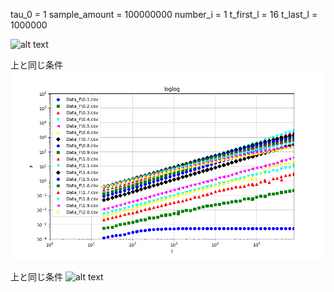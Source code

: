 tau_0 = 1
sample_amount = 100000000
number_i = 1
t_first_l = 16
t_last_l = 1000000

![alt text](image.png)


上と同じ条件
![alt text](graph_all.png)

上と同じ条件
![alt text](image-1.png)